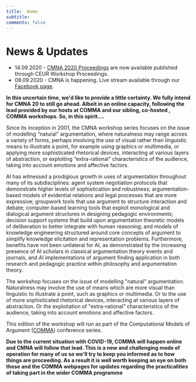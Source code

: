 ```yaml
---
title:  Home
subtitle: 
comments: false
---
```


# News & Updates

- 14.09.2020 - [CMNA 2020 Proceedings](http://ceur-ws.org/Vol-2669/) are now available published through CEUR Workshop Proceedings.
- 08.09.2020 - CMNA is happening. Live stream available through our [Facebook page](https://www.facebook.com/CMNAworkshops/).

__In this uncertain time, we'd like to provide a little certainty. We fully intend for CMNA 20 to still go ahead. Albeit in an online capacity, following the lead provided by our hosts at COMMA and our sibling, co-hosted , COMMA workshops. So, in this spirit....__

Since its inception in 2001, the CMNA workshop series focuses on the issue of modelling “natural” argumentation, where naturalness may range across a variety of forms, perhaps involving the use of visual rather than linguistic means to illustrate a point, for example using graphics or multimedia, or applying more sophisticated rhetorical devices, interacting at various layers of abstraction, or exploiting “extra-rational” characteristics of the audience, taking into account emotions and affective factors. 

AI has witnessed a prodigious growth in uses of argumentation throughout many of its subdisciplines: agent system negotiation protocols that demonstrate higher levels of sophistication and robustness; argumentation-based models of evidential relations and legal processes that are more expressive; groupwork tools that use argument to structure interaction and debate; computer-based learning tools that exploit monological and dialogical argument structures in designing pedagogic environments; decision support systems that build upon argumentation theoretic models of deliberation to better integrate with human reasoning; and models of knowledge engineering structured around core concepts of argument to simplify knowledge elicitation and representation problems. Furthermore, benefits have not been unilateral for AI, as demonstrated by the increasing presence of AI scholars in classical argumentation theory events and journals, and AI implementations of argument finding application in both research and pedagogic practice within philosophy and argumentation theory. 

The workshop focuses on the issue of modelling "natural" argumentation.  Naturalness may involve the use of means which are more visual than linguistic to illustrate a point, such as graphics or multimedia. Or to the use of more sophisticated rhetorical devices, interacting at various layers of abstraction. Or the exploitation of "extra-rational" characteristics of the audience, taking into account emotions and affective factors.

This edition of the workshop will run as part of the Computational Models of Argument ([COMMA](https://comma2020.dmi.unipg.it/)) conference series. 

__Due to the current situation with COVID-19, COMMA will happen online and CMNA will follow that lead. This is a new and challenging mode of operation for many of us so we'll try to keep you informed as to how things are proceeding. As a result it is well worth keeping an eye on both these and the COMMA webpages for updates regarding the practicalities of taking part in the wider COMMA programme__
